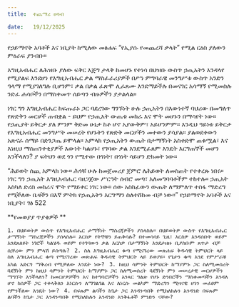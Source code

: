 ```yaml
---
title:  ተጨማሪ ሀሳብ

date:   19/12/2025
---
```


የኃይማኖት አባቶች እና ነቢያት ከሚለው መፅሐፍ “የኢያሱ የመጨረሻ ቃላት” የሚል ርዕስ ያለውን ምዕራፍ ያንብቡ።

እግዚአብሔር ለሕዝቡ ያለው ፍቅር እጅግ ታላቅ ከመሆኑ የተነሳ በህዝቡ ውስጥ ኃጢአትን እንዳላየ የሚያልፍ እንደሆነ የእግዚአብሔር ቃል ማስፈራሪያዎች በሥነ ምግባራዊ መንግሥቱ ውስጥ አንድን ዓላማ የሚያገለግሉ ቢሆንም፣ ቃል በቃል ፈጽሞ ሊፈጸሙ እንደማይችሉ በመናገር አሳማኝ የሚመስሉ ንድፈ ሐሳቦችን በማስቀመጥ ሰይጣን ብዙዎችን ያታልላል።

ነገር ግን እግዚአብሔር ከፍጡራኑ ጋር ባደረገው ግንኙነት ሁሉ ኃጢአትን በእውነተኛ ባህሪው በመግለጥ የጽድቅን መርሆች ጠብቋል - ይህም የኃጢአት ውጤቱ መከራ እና ሞት መሆኑን በማሳየት ነው። የኃጢያት ይቅርታ ያለ ምንም ቅድመ ሁኔታ ከቶ ሆኖ አያውቅም፣ አይሆንምም። እንዲህ ዓይነቱ ይቅርታ የእግዚአብሔር መንግሥት መሠረት የሆኑትን የጽድቅ መርሆችን መተውን ያሳያል። ያልወደቀውን አጽናፈ ሰማይ በድንጋጤ ይሞላል። አምላክ የኃጢአትን ውጤት በታማኝነት አስቀድሞ ጠቁሟል፣ እና እነዚህ ማስጠንቀቂያዎች እውነት ካልሆኑ፣ የገባው ቃል እንደሚፈጸም እንዴት እርግጠኞች መሆን እንችላለን? ያ ፍትህን ወደ ጎን የሚተው በጎነት፣ በጎነት ሳይሆን ድክመት ነው።

“ሕይወት ሰጪ አምላክ ነው። ሕጎቹ ሁሉ ከመጀመሪያ ጀምሮ ለሕይወት ለመስጠት የተቀረጹ ነበሩ። ነገር ግን ኃጢአት እግዚአብሔር ባዘጋጀው ሥርዓት ሰብሮ መጣ፣ አለመግባባቶችም ተከተሉ። ኃጢአት እስካለ ድረስ መከራና ሞት የማይቀር ነገር ነው። ሰው አስከፊውን ውጤት ለማምለጥ ተስፋ ማድረግ የሚችለው ቤዛችን በእኛ ምትክ የኃጢአትን እርግማን ስለተሸከመ ብቻ ነው።” የኃይማኖት አባቶች እና ነቢያት፣ ገፅ 522



**የመወያያ ጥያቄዎች
**


`1. በህይወትዎ ውስጥ የእግዚአብሔር ታማኝነት ማስረጃዎችን ያሰላስሉ። በህይወትዎ ውስጥ የእግዚአብሔር ታማኝነት ማስረጃዎችን ያሰላስሉ። እርስዎ የትኞቹን ይጠቅሳሉ? በተመሳሳይ ጊዜ፣ እርስዎ እንዳሰቡት ወይም እንደጸለዩት ነገሮች ካልሄዱ ወይም የተገባውን ቃል እርስዎ በታማኝነት እንደታዘዙ ቢያስቡም ጸጥታ ብቻ ሲቸረው ምን ምላሽ ይሰጣሉ?
`
`2. ስለ እግዚአብሔር ቁጣ የሚናገረው መጽሐፍ ቅዱሳዊ ትምህርት ላይ ስለ እግዚአብሔር ቁጣ የሚናገረው መጽሐፍ ቅዱሳዊ ትምህርት ላይ ይወያዩ። የጌታን ቁጣ እንደ የምሥራቹ አካል አድርጎ ማቅረብ የሚቻለው እንዴት ነው?
`
`3. ከዚህ ሳምንት ትምህርት ከማያምኑ ጋር ስለሚመሰረት ጓደኝነት ምን ከዚህ ሳምንት ትምህርት ከማያምኑ ጋር ስለሚመሰረት ጓደኝነት ምን መሠረታዊ መርሆዎችን ማግኘት እንችላለን? ከመርሆዎቻችን እና ከተግባሮቻችን አንጻር ግልጽ የሆኑ ድንበሮችን ማስቀመጣችን እንዳለ ሆኖ ከሰዎች ጋር ተቀላቅለን እነርሱን ለማገልገል እና ለነርሱ መልካም ማድረግን ሚዛናዊ ሆነን መፈፀም የምንችለው እንዴት ነው?
`
`4. በፍጹም ልባችን ከጌታ ጋር እንዳንጣበቅ የሚከለክሉን አንዳንድ በፍጹም ልባችን ከጌታ ጋር እንዳንጣበቅ የሚከለክሉን አንዳንድ እንቅፋቶች ምንድን ናቸው?`